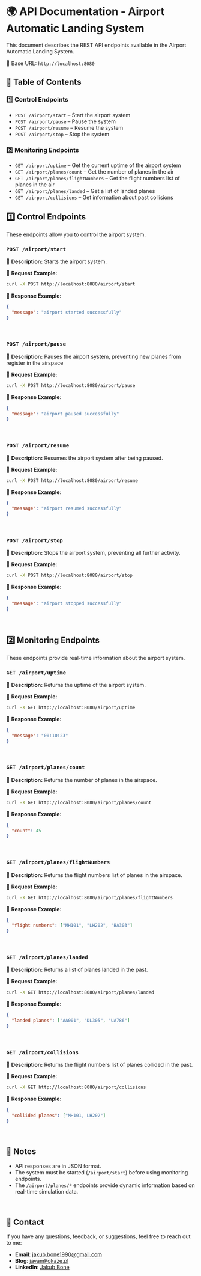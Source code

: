 # 🌍 API Documentation - Airport Automatic Landing System

This document describes the REST API endpoints available in the Airport Automatic Landing System.

📌 Base URL: `http://localhost:8080`


## 📌 Table of Contents

### 1️⃣  Control Endpoints 

- `POST /airport/start` – Start the airport system
- `POST /airport/pause` – Pause the system
- `POST /airport/resume` – Resume the system
- `POST /airport/stop` – Stop the system

### 2️⃣  Monitoring Endpoints

- `GET /airport/uptime` – Get the current uptime of the airport system
- `GET /airport/planes/count` – Get the number of planes in the air
- `GET /airport/planes/flightNumbers` – Get the flight numbers list of planes in the air
- `GET /airport/planes/landed` – Get a list of landed planes
- `GET /airport/collisions` – Get information about past collisions


## 1️⃣  Control Endpoints 

These endpoints allow you to control the airport system.  

### `POST /airport/start`  
📌 **Description:** Starts the airport system.

🔹 **Request Example:**  
```sh
curl -X POST http://localhost:8080/airport/start
```

🔹 **Response Example:** 
```json
{
  "message": "airport started successfully"
}
```
<br>

### `POST /airport/pause`
📌 **Description:** Pauses the airport system, preventing new planes from register in the airspace 

🔹 **Request Example:**  
```sh
curl -X POST http://localhost:8080/airport/pause
```

🔹 **Response Example:** 
```json
{
  "message": "airport paused successfully"
}
```
<br>

### `POST /airport/resume`
📌 **Description:** Resumes the airport system after being paused.

🔹 **Request Example:**  
```sh
curl -X POST http://localhost:8080/airport/resume
```

🔹 **Response Example:** 
```json
{
  "message": "airport resumed successfully"
}
```
<br>

### `POST /airport/stop`
📌 **Description:** Stops the airport system, preventing all further activity.

🔹 **Request Example:**  
```sh
curl -X POST http://localhost:8080/airport/stop
```

🔹 **Response Example:** 
```json
{
  "message": "airport stopped successfully"
}
```
<br>

## 2️⃣  Monitoring Endpoints

These endpoints provide real-time information about the airport system. 

### `GET /airport/uptime`  
📌 **Description:** Returns the uptime of the airport system.

🔹 **Request Example:**  
```sh
curl -X GET http://localhost:8080/airport/uptime
```

🔹 **Response Example:** 
```json
{
  "message": "00:10:23"
}
```
<br>

### `GET /airport/planes/count`
📌 **Description:** Returns the number of planes in the airspace.

🔹 **Request Example:**  
```sh
curl -X GET http://localhost:8080/airport/planes/count
```

🔹 **Response Example:** 
```json
{
  "count": 45
}
```
<br>

### `GET /airport/planes/flightNumbers`
📌 **Description:** Returns the flight numbers list of planes in the airspace.

🔹 **Request Example:**  
```sh
curl -X GET http://localhost:8080/airport/planes/flightNumbers
```

🔹 **Response Example:** 
```json
{
  "flight numbers": ["MH101", "LH202", "BA303"]
}
```
<br>

### `GET /airport/planes/landed`
📌 **Description:** Returns a list of planes landed in the past.

🔹 **Request Example:**  
```sh
curl -X GET http://localhost:8080/airport/planes/landed
```

🔹 **Response Example:** 
```json
{
  "landed planes": ["AA001", "DL305", "UA786"]
}
```
<br>

### `GET /airport/collisions`
📌 **Description:** Returns the flight numbers list of planes collided in the past.

🔹 **Request Example:**  
```sh
curl -X GET http://localhost:8080/airport/collisions
```

🔹 **Response Example:** 
```json
{
  "collided planes": ["MH101, LH202"]
}
```
<br>

## 📌 Notes
- API responses are in JSON format.
- The system must be started (`/airport/start`) before using monitoring endpoints.
- The `/airport/planes/*` endpoints provide dynamic information based on real-time simulation data.
<br>

## 📧 Contact

If you have any questions, feedback, or suggestions, feel free to reach out to me:

- **Email**: [jakub.bone1990@gmail.com](mailto:jakub.bone1990@gmail,com)
- **Blog**: [javamPokaze.pl](https://javampokaze.pl)  
- **LinkedIn**: [Jakub Bone](https://www.linkedin.com/in/jakub-bone)  

